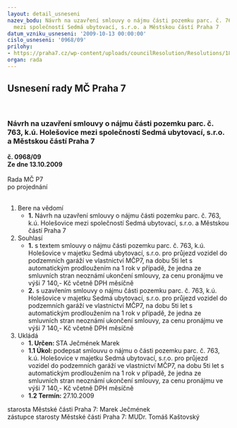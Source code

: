 ```yaml
---
layout: detail_usneseni
nazev_bodu: Návrh na uzavření smlouvy o nájmu části pozemku parc. č. 763, k.ú. Holešovice
  mezi společností Sedmá ubytovací, s.r.o. a Městskou částí Praha 7
datum_vzniku_usneseni: '2009-10-13 00:00:00'
cislo_usneseni: '0968/09'
prilohy:
- https://praha7.cz/wp-content/uploads/councilResolution/Resolutions/18446/51-smlouva_o_n%c3%a1jmu_-_osadn%c3%ad_38.doc
organ: rada
---
```

<div id="ucUsn_pList" class="usn">
	<span><h2>Usnesení rady MČ Praha 7 </h2>
<br></span><div class="standBody">
<span><h3>Návrh na uzavření smlouvy o nájmu části pozemku parc. č. 763, k.ú. Holešovice mezi společností Sedmá ubytovací, s.r.o. a Městskou částí Praha 7</h3></span><div class="center">
		<strong>č. 0968/09</strong><br>
	</div>
<div class="center">
		<strong>Ze dne 13.10.2009</strong><br><br>
	</div>Rada MČ P7<br> po projednání<br><br><ol>
<li>Bere na vědomí<ul><li>
<strong>1.</strong> Návrh na uzavření smlouvy o nájmu části pozemku parc. č. 763, k.ú. Holešovice mezi společností Sedmá ubytovací, s.r.o. a Městskou částí Praha 7</li></ul>
</li>
<li>Souhlasí<ul>
<li>
<strong>1.</strong> s textem smlouvy o nájmu části pozemku parc. č. 763, k.ú. Holešovice v majetku Sedmá ubytovací, s.r.o. pro průjezd vozidel do podzemních garáží ve vlastnictví MČP7, na dobu 5ti let s automatickým prodloužením na 1 rok v případě, že jedna ze smluvních stran neoznámí ukončení smlouvy, za cenu pronájmu ve výši 7 140,- Kč včetně DPH měsíčně</li>
<li>
<strong>2.</strong> s uzavřením smlouvy o nájmu části pozemku parc. č. 763, k.ú. Holešovice v majetku Sedmá ubytovací, s.r.o. pro průjezd vozidel do podzemních garáží ve vlastnictví MČP7, na dobu 5ti let s automatickým prodloužením na 1 rok v případě, že jedna ze smluvních stran neoznámí ukončení smlouvy, za cenu pronájmu ve výši 7 140,- Kč včetně DPH měsíčně      </li>
</ul>
</li>
<li>Ukládá<ul>
<li>
<strong>1. Určen: </strong>STA Ječmének Marek</li>
<li>
<strong>1.1 Úkol: </strong>podepsat smlouvu o nájmu o části pozemku parc. č. 763, k.ú. Holešovice v majetku Sedmá ubytovací, s.r.o. pro průjezd vozidel do podzemních garáží ve vlastnictví MČP7, na dobu 5ti let s automatickým prodloužením na 1 rok v případě, že jedna ze smluvních stran neoznámí ukončení smlouvy, za cenu pronájmu ve výši 7 140,- Kč včetně DPH měsíčně</li>
<li>
<strong>1.2 Termín: </strong>27.10.2009</li>
</ul>
</li>
</ol>starosta Městské části Praha 7: Marek Ječmének<br>zástupce starosty Městské části Praha 7: MUDr. Tomáš Kaštovský 
</div>
</div>